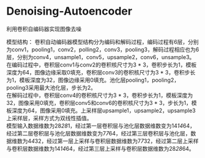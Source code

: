 # Denoising-Autoencoder
利用卷积自编码器实现图像去噪

模型结构：
    卷积自动编码器模型结构分为编码和解码过程，编码过程有6层，分别为conv1，pooling1，conv2，polling2，conv3，pooling3，解码过程相应也为6层，分别为conv4，unsample1，conv5，upsample2，conv6，unsample3。   
    在编码过程中，卷积层conv1与conv2的卷积核尺寸为3 * 3，卷积步长为1，模板深度为64，图像边缘采取0填充，卷积层conv3的卷积核尺寸为3 * 3，卷积步长为1，模板深度为32，图像边缘采用0填充。池化层pooling1，pooling2，pooling3采用最大池化层，步长为2。    
    在解码过程中，卷积层conv4的卷积核尺寸为3 * 3，卷积步长为1，模板深度为32，图像采用0填充，卷积层conv5和conv6的卷积核尺寸为3 * 3，步长为1，模板深度为64，图像采用0填充。上采样层upsample1，upsample2，upsample3上采样层，采样方式为双线性插值。   
    模型输入数据维数为28*28*1，经过第一层卷积层与池化层数据维数变为14*14*64，经过第二层卷积层与池化层数据维数变为7*7*64，经过第三层卷积层与池化层，数据维数为4*4*32，经过第一层上采样与卷积层数据维数为7*7*32，经过第二层上采样与卷积层数据维数为14*14*64，经过第三层上采样与卷积层数据维数为28*28*64。
